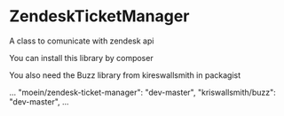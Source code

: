 ZendeskTicketManager
====================

A class to comunicate with zendesk api

You can install this library by composer

You also need the Buzz library from kireswallsmith in packagist

...
"moein/zendesk-ticket-manager": "dev-master",
"kriswallsmith/buzz": "dev-master",
...
